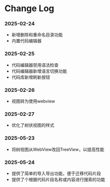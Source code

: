 # Change Log

### 2025-02-24

* 新增删除和重命名目录功能
* 内置代码编辑器

### 2025-02-25

* 代码编辑器禁用语法检查
* 代码编辑器新增语言切换功能
* 代码库新增刷新按钮

### 2025-02-26

* 视图转为使用webview

### 2025-02-27

* 优化了树状视图的样式

### 2025-05-23

* 将树视图从WebView改回TreeView，以提高性能

### 2025-05-24

* 提供了简单的导入导出功能，便于迁移代码片段
* 提供了个根据代码片段名称或内容进行搜索的功能
